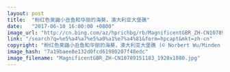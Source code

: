 ```yaml
---
layout: post
title:  "粉红色臭鼬小丑鱼和华丽的海葵，澳大利亚大堡礁"
date:   "2017-06-10 16:00:00 +0800"
image_url: "http://cn.bing.com/az/hprichbg/rb/MagnificentGBR_ZH-CN10789151183_1920x1080.jpg"
link: "/search?q=%e5%a4%a7%e5%a0%a1%e7%a4%81&form=hpcapt&mkt=zh-cn"
copyright: "粉红色臭鼬小丑鱼和华丽的海葵，澳大利亚大堡礁 (© Norbert Wu/Minden Pictures)"
image_hash: "7a19baee8e132d0fcd61980207f48edc"
image_filename: "MagnificentGBR_ZH-CN10789151183_1920x1080.jpg"
---
```

